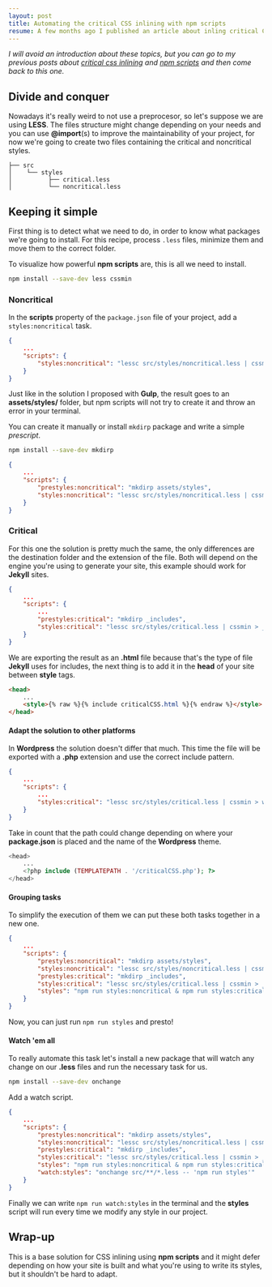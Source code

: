 ```yaml
---
layout: post
title: Automating the critical CSS inlining with npm scripts
resume: A few months ago I published an article about inling critical CSS to improve content-first-pages performance and looking at the stats it became quite popular. Later I wrote another one about the benefits of using npm scripts when possible, so consider this a merge of both.
---
```


*I will avoid an introduction about these topics, but you can go to my previous posts about [critical css inlining](/2015/10/automating-the-critical-css-inlining-with-gulp) and [npm scripts](/2016/01/you-might-not-need-a-task-runner) and then come back to this one.*


## Divide and conquer

Nowadays it's really weird to not use a preprocesor, so let's suppose we are using **LESS**. The files structure might change depending on your needs and you can use **@import**(s) to improve the maintainability of your project, for now we're going to create two files containing the critical and noncritical styles.

```
├── src
│    └── styles
│          ├── critical.less
│          └── noncritical.less
```


## Keeping it simple

First thing is to detect what we need to do, in order to know what packages we're going to install. For this recipe, process `.less` files, minimize them and move them to the correct folder. 

To visualize how powerful **npm scripts** are, this is all we need to install.

```sh
npm install --save-dev less cssmin
```

### Noncritical

In the **scripts** property of the `package.json` file of your project, add a `styles:noncritical` task.

```json
{
    ...
    "scripts": {
        "styles:noncritical": "lessc src/styles/noncritical.less | cssmin > assets/styles/site.css"
    }
}
```

Just like in the solution I proposed with **Gulp**, the result goes to an **assets/styles/** folder, but npm scripts will not try to create it and throw an error in your terminal.

You can create it manually or install `mkdirp` package and write a simple *prescript*.

```sh
npm install --save-dev mkdirp
```

```json
{
    ...
    "scripts": {
        "prestyles:noncritical": "mkdirp assets/styles",
        "styles:noncritical": "lessc src/styles/noncritical.less | cssmin > assets/styles/site.css"
    }
}
```

### Critical

For this one the solution is pretty much the same, the only differences are the destination folder and the extension of the file. Both will depend on the engine you're using to generate your site, this example should work for **Jekyll** sites.

```json
{
    ...
    "scripts": {
        ...
        "prestyles:critical": "mkdirp _includes",
        "styles:critical": "lessc src/styles/critical.less | cssmin > _includes/criticalCSS.html"
    }
}
```

We are exporting the result as an **.html** file because that's the type of file **Jekyll** uses for includes, the next thing is to add it in the **head** of your site between **style** tags.

```html
<head>
    ...
    <style>{% raw %}{% include criticalCSS.html %}{% endraw %}</style>
</head>
```


#### Adapt the solution to other platforms

In **Wordpress** the solution doesn't differ that much. This time the file will be exported with a **.php** extension and use the correct include pattern.

```json
{
    ...
    "scripts": {
        ...
        "styles:critical": "lessc src/styles/critical.less | cssmin > wp-content/themes/your_theme/criticalCSS.php"
    }
}
```

Take in count that the path could change depending on where your **package.json** is placed and the name of the **Wordpress** theme.

```php
<head>
    ...
    <?php include (TEMPLATEPATH . '/criticalCSS.php'); ?>
</head>
```

#### Grouping tasks

To simplify the execution of them we can put these both tasks together in a new one.

```json
{
    ...
    "scripts": {
        "prestyles:noncritical": "mkdirp assets/styles",
        "styles:noncritical": "lessc src/styles/noncritical.less | cssmin > assets/styles/site.css",
        "prestyles:critical": "mkdirp _includes",
        "styles:critical": "lessc src/styles/critical.less | cssmin > _includes/criticalCSS.html",
        "styles": "npm run styles:noncritical & npm run styles:critical"
    }
}
```

Now, you can just run `npm run styles` and presto!


#### Watch 'em all

To really automate this task let's install a new package that will watch any change on our **.less** files and run the necessary task for us.

```sh
npm install --save-dev onchange
```

Add a watch script.

```json
{
    ...
    "scripts": {
        "prestyles:noncritical": "mkdirp assets/styles",
        "styles:noncritical": "lessc src/styles/noncritical.less | cssmin > assets/styles/site.css",
        "prestyles:critical": "mkdirp _includes",
        "styles:critical": "lessc src/styles/critical.less | cssmin > _includes/criticalCSS.html",
        "styles": "npm run styles:noncritical & npm run styles:critical",
        "watch:styles": "onchange src/**/*.less -- 'npm run styles'"
    }
}
```

Finally we can write `npm run watch:styles` in the terminal and the **styles** script will run every time we modify any style in our project.


## Wrap-up

This is a base solution for CSS inlining using **npm scripts** and it might defer depending on how your site is built and what you're using to write its styles, but it shouldn't be hard to adapt.


